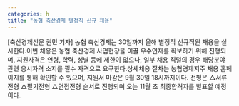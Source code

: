 ```yaml
---
categories: h
title: "농협 축산경제 별정직 신규 채용"
---
```

[축산경제신문 권민 기자] 농협 축산경제는 30일까지 올해 별정직 신규직원 채용을 실시한다.이번 채용은 농협 축산경제 사업현장을 이끌 우수인재를 확보하기 위해 진행되며, 지원자격은 연령, 학력, 성별 등에 제한이 없으나, 일부 채용 직렬의 경우 해당분야 관련 응시자격 소지를 필수 자격으로 요구한다.상세채용 절차는 농협경제지주 채용 홈페이지를 통해 확인할 수 있으며, 지원서 마감은 9월 30일 18시까지이다. 전형은 △서류전형 △필기전형 △면접전형 순서로 진행되며 오는 11월 초 최종합격자를 발표할 예정이다.